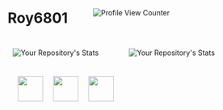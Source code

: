 <div style="display:flex">

<div style="margin-right:50px">

# **Roy6801**

</div>

<div style="display:flex; align-items:center">

![Profile View Counter](https://komarev.com/ghpvc/?username=Roy6801&color=282828&label=Profile+visits)

</div>

</div>

<div style="display:flex">

<div style="margin:10px" >

![Your Repository's Stats](https://github-readme-stats.vercel.app/api?username=Roy6801&show_icons=true&theme=radical)

<div style="display:flex">

[<img width="50px" style="margin:10px" src="https://img.icons8.com/ios-filled/200/ffffff/linkedin.png"/>](https://www.linkedin.com/in/sonu-mondal-120011195/)

[<img width="50px" style="margin:10px" src="https://img.icons8.com/ios-filled/200/ffffff/instagram-new.png"/>](https://www.instagram.com/sonu_6801/)

[<img width="50px" style="margin:10px" src="https://img.icons8.com/ios-filled/200/ffffff/gmail-new.png"/>](mailto:mondal6801@gmail.com)

</div>

</div>

<div style="margin:10px" >

![Your Repository's Stats](https://github-readme-stats.vercel.app/api/top-langs/?username=Roy6801&theme=radical)

</div>

</div>
